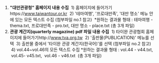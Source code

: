 1. **"대만관광청" 홈페이지 내용 수집**
    1) 홈페이지에 들어가기https://www.taiwantour.or.kr
    2) '테마여행', '프로대만족', '대만 명소' 메뉴 안에 있는 모든 텍스트 수집 (첨부파일 no.1 참고)
    \*원하는 결과물 형태 : 테마여행 - thema.txt, 프로대만족 - pro.txt, 대만 명소 - place.txt (총 3개 파일)
2. **관광 계간지(quarterly magazine) pdf 파일 내용 수집**
    1) 타이완 관광협회 홈페이지에 들어가기http://www.tva.org.tw
    2) '출판물(PUBLICATION)' 메뉴를 선택
    3) 출판물 중에서 '타이완 관광 계간지(한국어)'를 선택 (첨부파일 no.2 참고)
    4) vol.44~vol.46의 모든 텍스트 수집 \*원하는 결과물 형태 : vol.44 - v44.txt,  vol.45- v45.txt,  vol.46 - v46.txt  (총 3개 파일)
